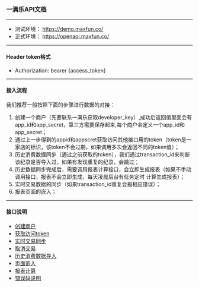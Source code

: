 ### 一满乐API文档

---   
  * 测试环境： https://demo.maxfun.co/
  * 正式环境： https://openapi.maxfun.co/

---
####  Header token格式
  * Authorization: bearer {access_token}
  
---
#### 接入流程
  我们推荐一般按照下面的步骤进行数据的对接：  
  1. 创建一个商户（先要联系一满乐获取developer_key）,成功后返回值里面会有app_id和app_secret，第三方需要保存起来,每个商户会定义一个app_id和app_secret；  
  2. 通过上一步得到的appid和appscret获取访问其他接口用的token（token是一家店的标识，该token不会过期，如果调用多次会返回不同的token值）；  
  3. 历史消费数据同步（通过之前获取的token），我们通过transaction_id来判断该纪录是否导入过，如果有发现重复的纪录，会跳过； 
  4. 历史数据同步完成后，需要调用报表计算接口，会立即生成报表（如果不手动调用接口，报表不会立即生成，每天凌晨后台有任务定时   计算生成报表）；  
  5. 实时交易数据的同步（如果transaction_id重复会报相应错误）；  
  6. 报表页面的嵌入；

---
#### 接口说明
  * [创建商户](https://github.com/maxfunapi/api/blob/master/docs/create_merchant.md)
  * [获取访问token](https://github.com/maxfunapi/api/blob/master/docs/get_access_token.md)
  * [实时交易同步](https://github.com/maxfunapi/api/blob/master/docs/syn_transaction.md)
  * [取消交易](https://github.com/maxfunapi/api/blob/master/docs/cancel_transaction.md)
  * [历史消费数据导入](https://github.com/maxfunapi/api/blob/master/docs/import_history.md)
  * [页面嵌入](https://github.com/maxfunapi/api/blob/master/docs/page_embed.md)
  * [报表计算](https://github.com/maxfunapi/api/blob/master/docs/calculate_data.md)
  * [错误码说明](https://github.com/maxfunapi/api/blob/master/docs/error_code.md)
